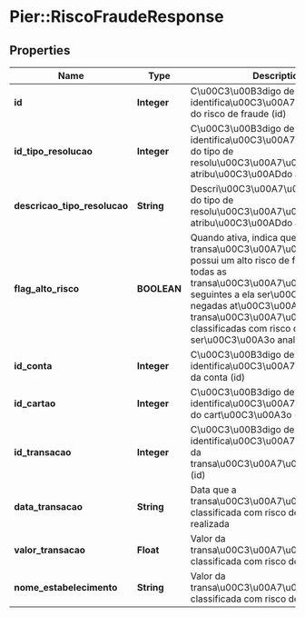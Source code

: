# Pier::RiscoFraudeResponse

## Properties
Name | Type | Description | Notes
------------ | ------------- | ------------- | -------------
**id** | **Integer** | C\u00C3\u00B3digo de identifica\u00C3\u00A7\u00C3\u00A3o do risco de fraude (id) | [optional] 
**id_tipo_resolucao** | **Integer** | C\u00C3\u00B3digo de identifica\u00C3\u00A7\u00C3\u00A3o do tipo de resolu\u00C3\u00A7\u00C3\u00A3o atribu\u00C3\u00ADdo ao registro (id) | [optional] 
**descricao_tipo_resolucao** | **String** | Descri\u00C3\u00A7\u00C3\u00A3o do tipo de resolu\u00C3\u00A7\u00C3\u00A3o atribu\u00C3\u00ADdo ao registro | [optional] 
**flag_alto_risco** | **BOOLEAN** | Quando ativa, indica que a transa\u00C3\u00A7\u00C3\u00A3o possui um alto risco de fraude e que todas as transa\u00C3\u00A7\u00C3\u00B5es seguintes a ela ser\u00C3\u00A3o negadas at\u00C3\u00A9 que todas as transa\u00C3\u00A7\u00C3\u00B5es classificadas com risco de fraude ser\u00C3\u00A3o analisadas | [optional] 
**id_conta** | **Integer** | C\u00C3\u00B3digo de identifica\u00C3\u00A7\u00C3\u00A3o da conta (id) | [optional] 
**id_cartao** | **Integer** | C\u00C3\u00B3digo de identifica\u00C3\u00A7\u00C3\u00A3o do cart\u00C3\u00A3o (id) | [optional] 
**id_transacao** | **Integer** | C\u00C3\u00B3digo de identifica\u00C3\u00A7\u00C3\u00A3o da transa\u00C3\u00A7\u00C3\u00A3o (id) | [optional] 
**data_transacao** | **String** | Data que a transa\u00C3\u00A7\u00C3\u00A3o classificada com risco de fraude foi realizada | [optional] 
**valor_transacao** | **Float** | Valor da transa\u00C3\u00A7\u00C3\u00A3o classificada com risco de fraude | [optional] 
**nome_estabelecimento** | **String** | Valor da transa\u00C3\u00A7\u00C3\u00A3o classificada com risco de fraude | [optional] 



